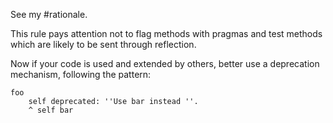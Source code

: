 See my #rationale.

This rule pays attention not to flag methods with pragmas and test methods which are likely to be sent through reflection.

Now if your code is used and extended by others, better use a deprecation mechanism, following the pattern: 
	
	foo
		self deprecated: ''Use bar instead ''. 
		^ self bar